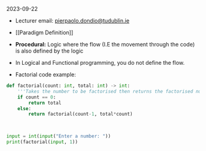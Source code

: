 2023-09-22

* Lecturer email: pierpaolo.dondio@tudublin.ie

* [[Paradigm Definition]]

* **Procedural:** Logic where the flow (I.E the movement through the code) is also defined by the logic

* In Logical and Functional programming, you do not define the flow. 

* Factorial code example:
```python   
def factorial(count: int, total: int) -> int:
	'''Takes the number to be factorised then returns the factorised number, total should ALWAYS be 1'''
    if count == 0:
        return total
    else:
        return factorial(count-1, total*count)

  

input = int(input("Enter a number: "))
print(factorial(input, 1))
```

